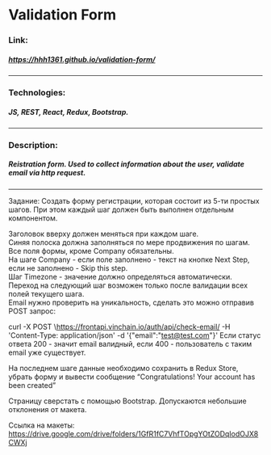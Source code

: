 # Validation Form  
### Link:  
##### https://hhh1361.github.io/validation-form/  
---
### Technologies:  
##### JS, REST, React, Redux, Bootstrap.
---
### Description:  
##### Reistration form. Used to collect information about the user, validate email via http request.
--- 

Задание:
Создать форму регистрации, которая состоит из 5-ти простых шагов. При этом каждый шаг должен быть выполнен отдельным компонентом.  

Заголовок вверху должен меняться при каждом шаге.  
Синяя полоска должна заполняться по мере продвижения по шагам.  
Все поля формы, кроме Company обязательны.  
На шаге Company - если поле заполнено - текст на кнопке Next Step, если не заполнено - Skip this step.  
Шаг Timezone - значение должно определяться автоматически.  
Переход на следующий шаг возможен только после валидации всех полей текущего шага.  
Email нужно проверить на уникальность, сделать это можно отправив POST запрос:  

curl -X POST \https://frontapi.vinchain.io/auth/api/check-email/ \-H 'Content-Type: application/json' \-d '{"email":"test@test.com"}'
Если статус ответа 200 - значит email валидный, если 400 - пользователь с таким email уже существует.  

На последнем шаге данные необходимо сохранить в Redux Store, убрать форму и вывести сообщение “Congratulations! Your account has been created”  

Страницу сверстать с помощью Bootstrap. Допускаются небольшие отклонения от макета.  

Ссылка на макеты:  
https://drive.google.com/drive/folders/1GfR1fC7VhfTOpgYOtZODqIodOJX8CWXj
